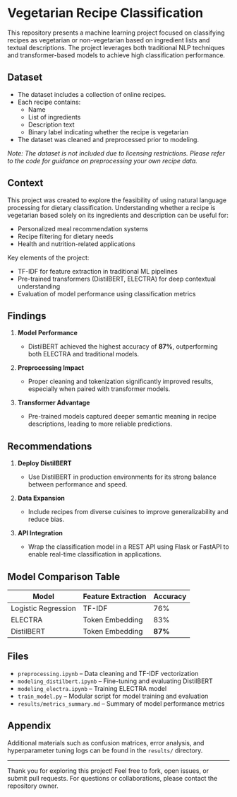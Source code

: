 # Vegetarian Recipe Classification

This repository presents a machine learning project focused on classifying recipes as vegetarian or non-vegetarian based on ingredient lists and textual descriptions. The project leverages both traditional NLP techniques and transformer-based models to achieve high classification performance.

## Dataset

- The dataset includes a collection of online recipes.
- Each recipe contains:
  - Name
  - List of ingredients
  - Description text
  - Binary label indicating whether the recipe is vegetarian
- The dataset was cleaned and preprocessed prior to modeling.

*Note: The dataset is not included due to licensing restrictions. Please refer to the code for guidance on preprocessing your own recipe data.*

## Context

This project was created to explore the feasibility of using natural language processing for dietary classification. Understanding whether a recipe is vegetarian based solely on its ingredients and description can be useful for:
- Personalized meal recommendation systems
- Recipe filtering for dietary needs
- Health and nutrition-related applications

Key elements of the project:
- TF-IDF for feature extraction in traditional ML pipelines
- Pre-trained transformers (DistilBERT, ELECTRA) for deep contextual understanding
- Evaluation of model performance using classification metrics

## Findings

1. **Model Performance**  
   - DistilBERT achieved the highest accuracy of **87%**, outperforming both ELECTRA and traditional models.

2. **Preprocessing Impact**  
   - Proper cleaning and tokenization significantly improved results, especially when paired with transformer models.

3. **Transformer Advantage**  
   - Pre-trained models captured deeper semantic meaning in recipe descriptions, leading to more reliable predictions.

## Recommendations

1. **Deploy DistilBERT**  
   - Use DistilBERT in production environments for its strong balance between performance and speed.

2. **Data Expansion**  
   - Include recipes from diverse cuisines to improve generalizability and reduce bias.

3. **API Integration**  
   - Wrap the classification model in a REST API using Flask or FastAPI to enable real-time classification in applications.

## Model Comparison Table

| Model               | Feature Extraction | Accuracy |
|---------------------|--------------------|----------|
| Logistic Regression | TF-IDF             | 76%      |
| ELECTRA             | Token Embedding    | 83%      |
| DistilBERT          | Token Embedding    | **87%**  |

## Files

- `preprocessing.ipynb` – Data cleaning and TF-IDF vectorization
- `modeling_distilbert.ipynb` – Fine-tuning and evaluating DistilBERT
- `modeling_electra.ipynb` – Training ELECTRA model
- `train_model.py` – Modular script for model training and evaluation
- `results/metrics_summary.md` – Summary of model performance metrics

## Appendix

Additional materials such as confusion matrices, error analysis, and hyperparameter tuning logs can be found in the `results/` directory.

---

Thank you for exploring this project! Feel free to fork, open issues, or submit pull requests. For questions or collaborations, please contact the repository owner.
